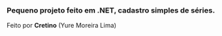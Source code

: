 ### Pequeno projeto feito em .NET, cadastro simples de séries.
Feito por **Cretino** (Yure Moreira Lima)